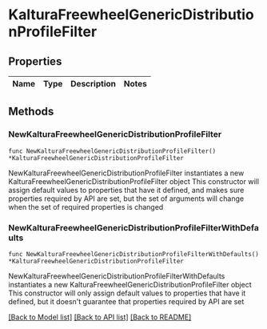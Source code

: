 # KalturaFreewheelGenericDistributionProfileFilter

## Properties

Name | Type | Description | Notes
------------ | ------------- | ------------- | -------------

## Methods

### NewKalturaFreewheelGenericDistributionProfileFilter

`func NewKalturaFreewheelGenericDistributionProfileFilter() *KalturaFreewheelGenericDistributionProfileFilter`

NewKalturaFreewheelGenericDistributionProfileFilter instantiates a new KalturaFreewheelGenericDistributionProfileFilter object
This constructor will assign default values to properties that have it defined,
and makes sure properties required by API are set, but the set of arguments
will change when the set of required properties is changed

### NewKalturaFreewheelGenericDistributionProfileFilterWithDefaults

`func NewKalturaFreewheelGenericDistributionProfileFilterWithDefaults() *KalturaFreewheelGenericDistributionProfileFilter`

NewKalturaFreewheelGenericDistributionProfileFilterWithDefaults instantiates a new KalturaFreewheelGenericDistributionProfileFilter object
This constructor will only assign default values to properties that have it defined,
but it doesn't guarantee that properties required by API are set


[[Back to Model list]](../README.md#documentation-for-models) [[Back to API list]](../README.md#documentation-for-api-endpoints) [[Back to README]](../README.md)


